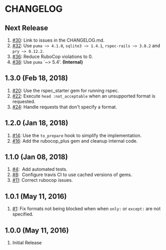 # CHANGELOG

## Next Release

1. [#30](https://github.com/corlewsolutions/format_restricter_rails/issues/30): Link to issues in the CHANGELOG.md.
1. [#32](https://github.com/corlewsolutions/format_restricter_rails/issues/32): Use `puma ~> 4.1.0`, `sqlite3 ~> 1.4.1`, `rspec-rails ~> 3.8.2` and `pry ~> 0.12.2`.
1. [#36](https://github.com/corlewsolutions/format_restricter_rails/issues/36): Reduce RuboCop violations to 0.
1. [#38](https://github.com/corlewsolutions/format_restricter_rails/issues/38): Use `puma` `~> 5.4'. **(Internal)**

## 1.3.0 (Feb 18, 2018)

1. [#20](https://github.com/corlewsolutions/format_restricter_rails/issues/20): Use the rspec_starter gem for running rspec.
1. [#22](https://github.com/corlewsolutions/format_restricter_rails/issues/22): Execute `head :not_acceptable` when an unsupported format is requested.
1. [#24](https://github.com/corlewsolutions/format_restricter_rails/issues/24): Handle requests that don't specify a format.

## 1.2.0 (Jan 18, 2018)

1. [#14](https://github.com/corlewsolutions/format_restricter_rails/issues/14): Use the `to_prepare` hook to simplify the implementation.
1. [#16](https://github.com/corlewsolutions/format_restricter_rails/issues/16): Add the rubocop_plus gem and cleanup internal code.

## 1.1.0 (Jan 08, 2018)

1. [#4](https://github.com/corlewsolutions/format_restricter_rails/issues/4):&nbsp; Add automated tests.
1. [#8](https://github.com/corlewsolutions/format_restricter_rails/issues/8):&nbsp; Configure travis CI to use cached versions of gems.
1. [#11](https://github.com/corlewsolutions/format_restricter_rails/issues/11): Correct rubocop issues.

## 1.0.1 (May 11, 2016)

1. [#1](https://github.com/corlewsolutions/format_restricter_rails/issues/1): Fix formats not being blocked when when `only:` or `except:` are not specified.

## 1.0.0 (May 11, 2016)

1. Initial Release
